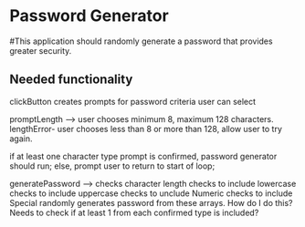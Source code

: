 # Password Generator

#This application should randomly generate a password that provides greater security.

## Needed functionality

clickButton creates prompts for password criteria user can select

promptLength --> user chooses minimum 8, maximum 128 characters. 
    lengthError- user chooses less than 8 or more than 128, allow user to try again.

if at least one character type prompt is confirmed, password generator should run;
else, prompt user to return to start of loop;

generatePassword --> 
    checks character length
    checks to include lowercase
    checks to include uppercase
    checks to unclude Numeric
    checks to include Special
    randomly generates password from these arrays.
        How do I do this?
        Needs to check if at least 1 from each confirmed type is included?
